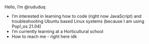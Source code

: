  Hello, I’m @rududuq
- I’m interested in learning how to code (right now JavaScript) and troubleshooting Ubuntu based Linux systems (because I am using Pop!_os 21.04)
- I’m currently learning at a Horticultural school
- How to reach me - right here idk
